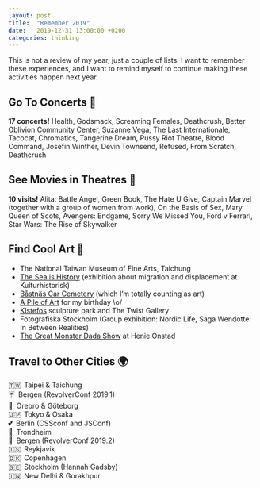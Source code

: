 ```yaml
---
layout: post
title:  "Remember 2019"
date:   2019-12-31 13:00:00 +0200
categories: thinking
---
```


This is not a review of my year, just a couple of lists. I want to remember these experiences, and I want to remind myself to continue making these activities happen next year.

## Go To Concerts 🎵

**17 concerts!** Health, Godsmack, Screaming Females, Deathcrush, Better Oblivion Community Center, Suzanne Vega, The Last Internationale, Tacocat, Chromatics, Tangerine Dream, Pussy Riot Theatre, Blood Command, Josefin Winther, Devin Townsend, Refused, From Scratch, Deathcrush

## See Movies in Theatres 🍿

**10 visits!** Alita: Battle Angel, Green Book, The Hate U Give, Captain Marvel (together with a group of women from work), On&nbsp;the&nbsp;Basis of Sex, Mary Queen of Scots, Avengers: Endgame, Sorry We Missed You, Ford v Ferrari, Star&nbsp;Wars: The Rise of Skywalker

## Find Cool Art 🎨

* The National Taiwan Museum of Fine Arts, Taichung
* [The Sea is History](https://www.khm.uio.no/english/visit-us/historical-museum/temporary-exhibitions/the-sea-is-history.html) (exhibition about migration and displacement at Kulturhistorisk)
* [Båstnäs Car Cemetery](https://www.atlasobscura.com/places/bastnas-car-cemetery) (which I’m totally counting as art)
* [A Pile of Art](https://www.atlasobscura.com/places/a-pile-of-art) for my birthday \o/
* [Kistefos](https://www.kistefosmuseum.com/) sculpture park and The Twist Gallery
* Fotografiska Stockholm (Group exhibition: Nordic Life, Saga Wendotte: In Between Realities)
* [The Great Monster Dada Show](http://hok.no/arrangement/the-great-monster-dada-show) at Henie Onstad

## Travel to Other Cities 🌍

🇹🇼&ensp;Taipei & Taichung <br>
☔️&ensp;Bergen (RevolverConf 2019.1) <br>
🚙&ensp;Örebro & Göteborg <br>
🇯🇵&ensp;Tokyo & Osaka <br>
💕&ensp;Berlin (CSSconf and JSConf) <br>
🚗&ensp;Trondheim <br>
🚂&ensp;Bergen (RevolverConf 2019.2) <br>
🇮🇸&ensp;Reykjavik <br>
🇩🇰&ensp;Copenhagen <br>
🇸🇪&ensp;Stockholm (Hannah Gadsby) <br>
🇮🇳&ensp;New Delhi & Gorakhpur <br>
